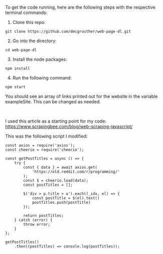 To get the code running, here are the following steps with the respective terminal commands:

1. Clone this repo:
```
git clone https://github.com/dmcgrouther/web-page-dl.git
```

2. Go into the directory:
```
cd web-page-dl
```

3. Install the node packages:
```
npm install
```

4. Run the following command:
```
npm start
```

You should see an array of links printed out for the website in the variable exampleSite. This can be changed as needed. 

<br>

I used this article as a starting point for my code:
https://www.scrapingbee.com/blog/web-scraping-javascript/


This was the following script I modified:

```
const axios = require('axios');
const cheerio = require('cheerio');

const getPostTitles = async () => {
	try {
		const { data } = await axios.get(
			'https://old.reddit.com/r/programming/'
		);
		const $ = cheerio.load(data);
		const postTitles = [];

		$('div > p.title > a').each((_idx, el) => {
			const postTitle = $(el).text()
			postTitles.push(postTitle)
		});

		return postTitles;
	} catch (error) {
		throw error;
	}
};

getPostTitles()
    .then((postTitles) => console.log(postTitles));

```
